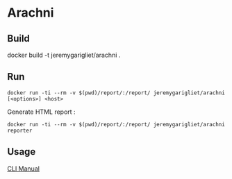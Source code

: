 # Arachni

## Build

docker build -t jeremygarigliet/arachni .

## Run

```docker run -ti --rm -v $(pwd)/report/:/report/ jeremygarigliet/arachni [<options>] <host>```

Generate HTML report :

```docker run -ti --rm -v $(pwd)/report/:/report/ jeremygarigliet/arachni reporter```

## Usage

[CLI Manual](https://github.com/Arachni/arachni/wiki/Command-line-user-interface)